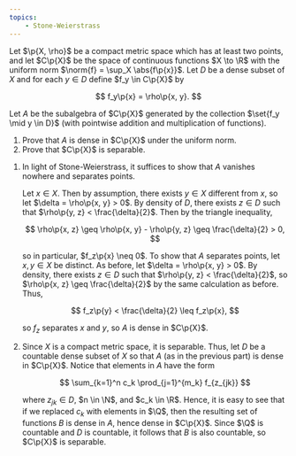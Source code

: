 ```yaml
---
topics:
    - Stone-Weierstrass
---
```


<problem>

Let $\p{X, \rho}$ be a compact metric space which has at least two points, and let $C\p{X}$ be the space of continuous functions $X \to \R$ with the uniform norm $\norm{f} = \sup_X \abs{f\p{x}}$. Let $D$ be a dense subset of $X$ and for each $y \in D$ define $f_y \in C\p{X}$ by

$$
f_y\p{x} = \rho\p{x, y}.
$$

Let $A$ be the subalgebra of $C\p{X}$ generated by the collection $\set{f_y \mid y \in D}$ (with pointwise addition and multiplication of functions).

1. Prove that $A$ is dense in $C\p{X}$ under the uniform norm.
2. Prove that $C\p{X}$ is separable.

</problem>

<solution>

1. In light of Stone-Weierstrass, it suffices to show that $A$ vanishes nowhere and separates points.

    Let $x \in X$. Then by assumption, there exists $y \in X$ different from $x$, so let $\delta = \rho\p{x, y} > 0$. By density of $D$, there exists $z \in D$ such that $\rho\p{y, z} < \frac{\delta}{2}$. Then by the triangle inequality,

    $$
    \rho\p{x, z}
        \geq \rho\p{x, y} - \rho\p{y, z}
        \geq \frac{\delta}{2}
        > 0,
    $$

    so in particular, $f_z\p{x} \neq 0$. To show that $A$ separates points, let $x, y \in X$ be distinct. As before, let $\delta = \rho\p{x, y} > 0$. By density, there exists $z \in D$ such that $\rho\p{y, z} < \frac{\delta}{2}$, so $\rho\p{x, z} \geq \frac{\delta}{2}$ by the same calculation as before. Thus,

    $$
    f_z\p{y} < \frac{\delta}{2} \leq f_z\p{x},
    $$

    so $f_z$ separates $x$ and $y$, so $A$ is dense in $C\p{X}$.

2. Since $X$ is a compact metric space, it is separable. Thus, let $D$ be a countable dense subset of $X$ so that $A$ (as in the previous part) is dense in $C\p{X}$. Notice that elements in $A$ have the form

    $$
    \sum_{k=1}^n c_k \prod_{j=1}^{m_k} f_{z_{jk}}
    $$

    where $z_{jk} \in D$, $n \in \N$, and $c_k \in \R$. Hence, it is easy to see that if we replaced $c_k$ with elements in $\Q$, then the resulting set of functions $B$ is dense in $A$, hence dense in $C\p{X}$. Since $\Q$ is countable and $D$ is countable, it follows that $B$ is also countable, so $C\p{X}$ is separable.

</solution>
